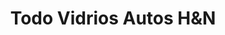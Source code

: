 ---
title: "Todo Vidrios Autos H&N"
url: /barrios-unidos/todo-vidrios-autos-hyn/
shop: piezas de automóviles
---